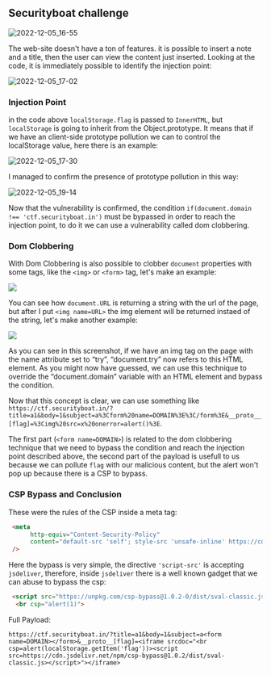 ## Securityboat challenge
![2022-12-05_16-55](https://user-images.githubusercontent.com/59454895/205682163-7dbc6b1b-2279-4f43-a2bc-7a702228b692.png)

The web-site doesn't have a ton of features. it is possible to insert a note and a title, then the user can view the content just inserted.
Looking at the code, it is immediately possible to identify the injection point:

![2022-12-05_17-02](https://user-images.githubusercontent.com/59454895/205683886-012d1e35-0d2c-40a5-8a0e-f6b5a9acd38a.png)

### Injection Point
in the code above ```localStorage.flag``` is passed to ```InnerHTML```, but ```localStorage``` is going to inherit from the Object.prototype. It means that if we have an client-side prototype pollution we can to control the localStorage value, here there is an example:

![2022-12-05_17-30](https://user-images.githubusercontent.com/59454895/205690366-1a23ef2c-4acd-4336-811e-019c53515d58.png)

I managed to confirm the presence of prototype pollution in this way:

![2022-12-05_19-14](https://user-images.githubusercontent.com/59454895/205711384-3b05731e-58ab-4b2d-a08e-11733a032b2b.png)

Now that the vulnerability is confirmed, the condition ```if(document.domain !== 'ctf.securityboat.in')``` must be bypassed in order to reach the injection point, to do it we can use a vulnerability called dom clobbering.

### Dom Clobbering

With Dom Clobbering is also possible to clobber `document` properties with some tags, like the `<img>` or `<form>` tag, let's make an example:


![](https://i.imgur.com/3Nn3xJp.png)

You can see how `document.URL` is returning a string with the url of the page, but after I put `<img name=URL>` the img element will be returned instaed of the string, let's make another example:

![](https://i.imgur.com/SgBmupO.png)

As you can see in this screenshot, if we have an img tag on the page with the name attribute set to “try”, “document.try” now refers to this HTML element.
As you might now have guessed, we can use this technique to override the “document.domain” variable with an HTML element and bypass the condition.

Now that this concept is clear, we can use something like `https://ctf.securityboat.in/?title=a1&body=1&subject=a%3Cform%20name=DOMAIN%3E%3C/form%3E&__proto__[flag]=%3Cimg%20src=x%20onerror=alert()%3E`. 

The first part (`<form name=DOMAIN>`) is related to the dom clobbering technique that we need to bypass the condition and reach the injection point described above, the second part of the payload is usefull to us because we can pollute `flag` with our malicious content, but the alert won't pop up because there is a CSP to bypass.

### CSP Bypass and Conclusion

These were the rules of the CSP inside a meta tag:
```html
 <meta
      http-equiv="Content-Security-Policy"
      content="default-src 'self'; style-src 'unsafe-inline' https://cdn.jsdelivr.net; font-src  https://cdn.jsdelivr.net; script-src 'self' https://cdn.jsdelivr.net; object-src 'none'"
 />
```
Here the bypass is very simple, the directive ```'script-src'``` is accepting ```jsdeliver```, therefore, inside ```jsdeliver``` there is a well known gadget that we can abuse to bypass the csp:

```html
 <script src="https://unpkg.com/csp-bypass@1.0.2-0/dist/sval-classic.js"></script>
  <br csp="alert(1)">
```
Full Payload:

```https://ctf.securityboat.in/?title=a1&body=1&subject=a<form name=DOMAIN></form>&__proto__[flag]=<iframe srcdoc="<br csp=alert(localStorage.getItem('flag'))><script src=https://cdn.jsdelivr.net/npm/csp-bypass@1.0.2/dist/sval-classic.js></script>"></iframe>```


